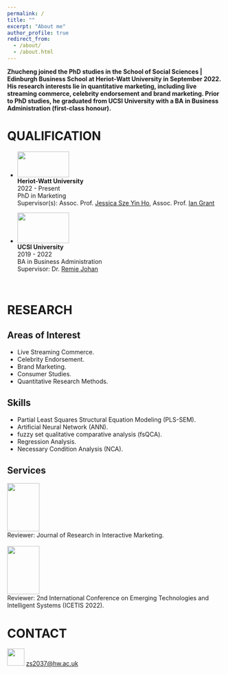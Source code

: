 ```yaml
---
permalink: /
title: ""
excerpt: "About me"
author_profile: true
redirect_from: 
  - /about/
  - /about.html
---
```


<b>Zhucheng joined the PhD studies in the School of Social Sciences | Edinburgh Business School at Heriot-Watt University in September 2022.
His research interests lie in quantitative marketing, including live streaming commerce, celebrity endorsement and brand marketing.
Prior to PhD studies, he graduated from UCSI University with a BA in Business Administration (first-class honour).</b>

QUALIFICATION
=====
- <img width="120" height="60" src="https://zhuchengshao.github.io/images/HWU2.jpg"/> <br>
  <b>Heriot-Watt University </b> <br>
  2022 - Present <br>
  PhD in Marketing <br>
  Supervisor(s): Assoc. Prof. [Jessica Sze Yin Ho](https://www.hw.ac.uk/ebs/people/faculty/jessica-sze-yin-ho.htm), Assoc. Prof. [Ian Grant](https://www.hw.ac.uk/ebs/people/faculty/ian-grant.htm) <br>

- <img width="120" height="71" src="https://zhuchengshao.github.io/images/UCSI2.jpg"/> <br>
  <b>UCSI University </b> <br>
  2019 - 2022 <br>
  BA in Business Administration <br>
  Supervisor: Dr. [Remie Johan](https://www.ucsiuniversity.edu.my/dr-mohd-remie-mohd-johan) <br>

<br>

RESEARCH
======

Areas of Interest
-----
- Live Streaming Commerce.
- Celebrity Endorsement.
- Brand Marketing.
- Consumer Studies.
- Quantitative Research Methods.

Skills
-----
- Partial Least Squares Structural Equation Modeling (PLS-SEM).
- Artificial Neural Network (ANN).
- fuzzy set qualitative comparative analysis (fsQCA).
- Regression Analysis.
- Necessary Condition Analysis (NCA).

Services
-----
[<img width="74.7" height="112" src="https://zhuchengshao.github.io/images/JRIM.jpg"/>](https://www.emerald.com/insight/publication/issn/2040-7122)<br>
Reviewer: Journal of Research in Interactive Marketing. <br>
<br>
[<img width="74.7" height="112" src="https://zhuchengshao.github.io/images/ICETIS.jpg"/>](https://icetis2022.asrin.org/)<br>
Reviewer: 2nd International Conference on Emerging Technologies and Intelligent Systems (ICETIS 2022).<br>

CONTACT
======
<img width="40" height="40" src="https://zhuchengshao.github.io/images/Mail.jpg"/> zs2037@hw.ac.uk
